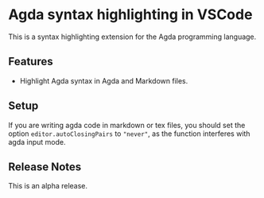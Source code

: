 # Agda syntax highlighting in VSCode

This is a syntax highlighting extension for the Agda programming language.

## Features

- Highlight Agda syntax in Agda and Markdown files.

## Setup

If you are writing agda code in markdown or tex files, you should set the option `editor.autoClosingPairs` to `"never"`, as the function interferes with agda input mode.

## Release Notes

This is an alpha release.
